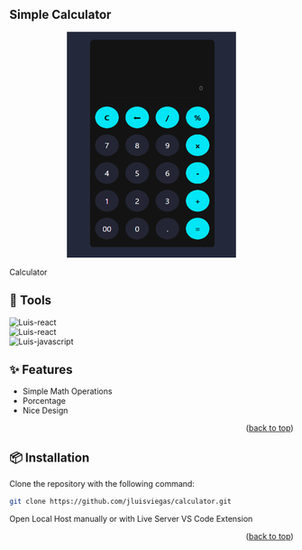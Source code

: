 ## Simple Calculator
<p align="center">
   <img width="300" height="400" src="https://github.com/jluisviegas/calculator/blob/main/calculator-js.png?raw=true" />
 </p>
 
Calculator 

## 🔨 Tools

<img alt="Luis-react" height="25" width="80" src="https://img.shields.io/badge/HTML-239120?style=for-the-badge&logo=html5&logoColor=white"></br>
<img alt="Luis-react" height="25" width="80" src="https://img.shields.io/badge/CSS-239120?&style=for-the-badge&logo=css3&logoColor=white"></br>
<img alt="Luis-javascript" height="25" width="80" src="https://img.shields.io/badge/JavaScript-F7DF1E?style=for-the-badge&logo=javascript&logoColor=black"></br>

## ✨ Features

- Simple Math Operations
- Porcentage 
- Nice Design

<p align="right">(<a href="#readme-top">back to top</a>)</p>

## 📦 Installation

Clone the repository with the following command:

```sh
git clone https://github.com/jluisviegas/calculator.git
```

Open Local Host manually or with Live Server VS Code Extension

<p align="right">(<a href="#readme-top">back to top</a>)</p>
